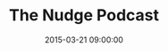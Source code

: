 ---
title:  "The Nudge Podcast"
date:   2015-03-21 09:00:00
categories: podcasts
book-author: "Ross Floate and Josh Kinal"
cover-image: http://a2.mzstatic.com/au/r30/Music6/v4/df/db/b8/dfdbb8e9-d198-7991-0803-8ffb146d7cc7/cover170x170.jpeg
buy-link: https://itunes.apple.com/au/podcast/the-nudge-podcast/id633326361?mt=2
layout: "library-page"

---